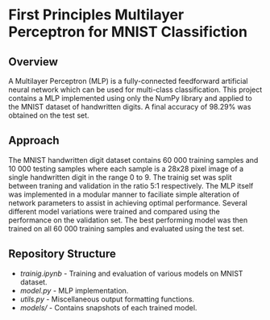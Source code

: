 # First Principles Multilayer Perceptron for MNIST Classifiction

## Overview

A Multilayer Perceptron (MLP) is a fully-connected feedforward artificial neural network which can be used for multi-class classification. This project contains a MLP implemented using only the NumPy library and applied to the MNIST dataset of handwritten digits. A final accuracy of 98.29% was obtained on the test set.

## Approach

The MNIST handwritten digit dataset contains 60 000 training samples and 10 000 testing samples where each sample is a 28x28 pixel image of a single handwritten digit in the range 0 to 9. The trainig set was split between traning and validation in the ratio 5:1 respectively. The MLP itself was implemented in a modular manner to faciliate simple alteration of network parameters to assist in achieving optimal performance. Several different model variations were trained and compared using the performance on the validation set. The best performing model was then trained on all 60 000 training samples and evaluated using the test set.

## Repository Structure

- *trainig.ipynb* - Training and evaluation of various models on MNIST dataset.
- *model.py* - MLP implementation.
- *utils.py* - Miscellaneous output formatting functions.
- *models/* - Contains snapshots of each trained model.
